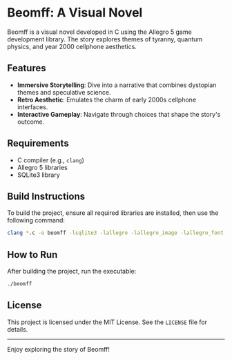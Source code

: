 # Beomff: A Visual Novel

Beomff is a visual novel developed in C using the Allegro 5 game development library. The story explores themes of tyranny, quantum physics, and year 2000 cellphone aesthetics. 

## Features
- **Immersive Storytelling**: Dive into a narrative that combines dystopian themes and speculative science.
- **Retro Aesthetic**: Emulates the charm of early 2000s cellphone interfaces.
- **Interactive Gameplay**: Navigate through choices that shape the story's outcome.

## Requirements
- C compiler (e.g., `clang`)
- Allegro 5 libraries
- SQLite3 library

## Build Instructions
To build the project, ensure all required libraries are installed, then use the following command:

```sh
clang *.c -o beomff -lsqlite3 -lallegro -lallegro_image -lallegro_font -lallegro_ttf -lallegro_primitives -lallegro_audio -lallegro_acodec
```

## How to Run
After building the project, run the executable:

```sh
./beomff
```

## License
This project is licensed under the MIT License. See the `LICENSE` file for details.

---

Enjoy exploring the story of Beomff!

